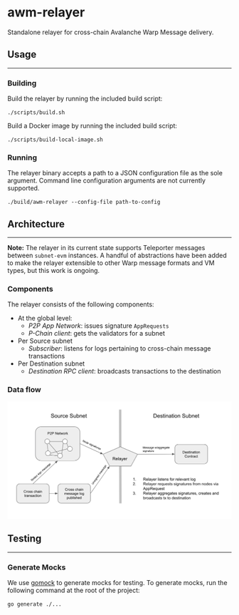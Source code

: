 # awm-relayer

Standalone relayer for cross-chain Avalanche Warp Message delivery.

## Usage
---
### Building
Build the relayer by running the included build script:
```
./scripts/build.sh
```

Build a Docker image by running the included build script:
```
./scripts/build-local-image.sh
```
### Running
The relayer binary accepts a path to a JSON configuration file as the sole argument. Command line configuration arguments are not currently supported.
```
./build/awm-relayer --config-file path-to-config
```

## Architecture
---
**Note:** The relayer in its current state supports Teleporter messages between `subnet-evm` instances. A handful of abstractions have been added to make the relayer extensible to other Warp message formats and VM types, but this work is ongoing.
### Components
The relayer consists of the following components:
- At the global level:
    - *P2P App Network*: issues signature `AppRequests`
    - *P-Chain client*: gets the validators for a subnet
- Per Source subnet
    - *Subscriber*: listens for logs pertaining to cross-chain message transactions
- Per Destination subnet
    - *Destination RPC client*: broadcasts transactions to the destination

### Data flow
<div align="center">
  <img src="resources/relayer-diagram.png?raw=true">
</div>

## Testing

---

### Generate Mocks

We use [gomock](https://pkg.go.dev/go.uber.org/mock/gomock) to generate mocks for testing. To generate mocks, run the following command at the root of the project:

```bash
go generate ./...
```
